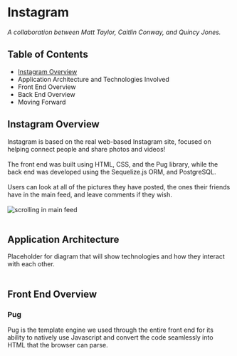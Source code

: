 # Instagram
*A collaboration between Matt Taylor, Caitlin Conway, and Quincy Jones.*
## Table of Contents 
- [Instagram Overview](#instagram-overview)
- Application Architecture and Technologies Involved
- Front End Overview
- Back End Overview
- Moving Forward
## Instagram Overview
Instagram is based on the real web-based Instagram site, focused on helping connect people and share photos and videos!
</br>
</br>
The front end was built using HTML, CSS, and the Pug library, while the back end was developed using the Sequelize.js ORM, and PostgreSQL.
</br>
</br>
Users can look at all of the pictures they have posted, the ones their friends have in the main feed, and leave comments if they wish.
</br>
</br>
![scrolling in main feed](https://media.giphy.com/media/4V4Oy77v1yy7hJBqvs/giphy.gif)
</br>
</br>
## Application Architecture
Placeholder for diagram that will show technologies and how they interact with each other.
</br>
</br>
## Front End Overview
### Pug
Pug is the template engine we used through the entire front end for its ability to natively use Javascript and convert the code seamlessly into HTML that the browser can parse.
